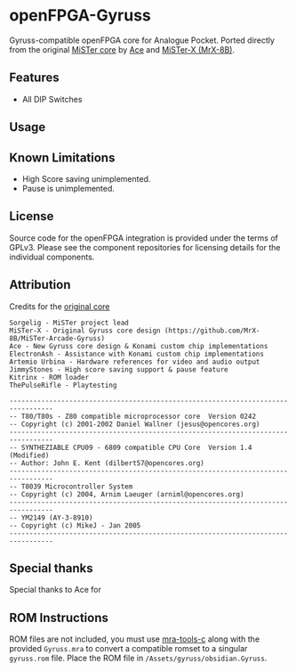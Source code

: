 # openFPGA-Gyruss

Gyruss-compatible openFPGA core for Analogue Pocket. Ported directly from the 
original [MiSTer core](https://github.com/MiSTer-devel/Arcade-Gyruss_MiSTer)
by [Ace](https://github.com/Ace9921) and [MiSTer-X (MrX-8B)](https://github.com/MrX-8B). 

## Features

* All DIP Switches

## Usage


## Known Limitations

* High Score saving unimplemented.
* Pause is unimplemented.

## License

Source code for the openFPGA integration is provided under the terms of GPLv3. 
Please see the component repositories for licensing details for the individual
components. 

## Attribution

Credits for the [original core](https://github.com/MiSTer-devel/Arcade-Gyruss_MiSTer?tab=readme-ov-file#credits)

```
Sorgelig - MiSTer project lead
MiSTer-X - Original Gyruss core design (https://github.com/MrX-8B/MiSTer-Arcade-Gyruss)
Ace - New Gyruss core design & Konami custom chip implementations
ElectronAsh - Assistance with Konami custom chip implementations
Artemio Urbina - Hardware references for video and audio output
JimmyStones - High score saving support & pause feature
Kitrinx - ROM loader
ThePulseRifle - Playtesting
```

```
---------------------------------------------------------------------------------
-- T80/T80s - Z80 compatible microprocessor core  Version 0242
-- Copyright (c) 2001-2002 Daniel Wallner (jesus@opencores.org)
---------------------------------------------------------------------------------
-- SYNTHEZIABLE CPU09 - 6809 compatible CPU Core  Version 1.4 (Modified)
-- Author: John E. Kent (dilbert57@opencores.org)
---------------------------------------------------------------------------------
-- T8039 Microcontroller System
-- Copyright (c) 2004, Arnim Laeuger (arniml@opencores.org)
---------------------------------------------------------------------------------
-- YM2149 (AY-3-8910)
-- Copyright (c) MikeJ - Jan 2005
---------------------------------------------------------------------------------
```

## Special thanks

Special thanks to Ace for 

## ROM Instructions

ROM files are not included, you must use [mra-tools-c](https://github.com/sebdel/mra-tools-c/)
along with the provided `Gyruss.mra` to convert a compatible romset to a singular
`gyruss.rom` file.  Place the ROM file in `/Assets/gyruss/obsidian.Gyruss`.
